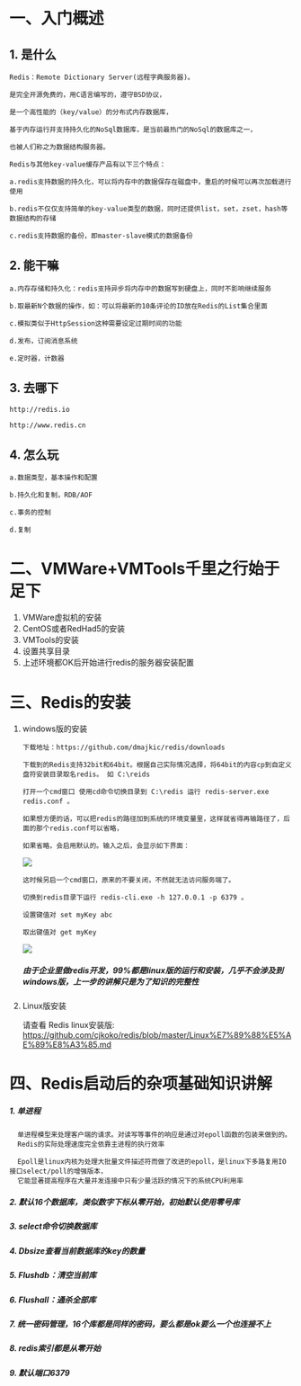 # 一、入门概述
## 1. 是什么
    
    Redis：Remote Dictionary Server(远程字典服务器)。

    是完全开源免费的，用C语言编写的，遵守BSD协议，

    是一个高性能的（key/value）的分布式内存数据库，

    基于内存运行并支持持久化的NoSql数据库，是当前最热门的NoSql的数据库之一，

    也被人们称之为数据结构服务器。

    Redis与其他key-value缓存产品有以下三个特点：

    a.redis支持数据的持久化，可以将内存中的数据保存在磁盘中，重启的时候可以再次加载进行使用

    b.redis不仅仅支持简单的key-value类型的数据，同时还提供list，set，zset，hash等数据结构的存储

    c.redis支持数据的备份，即master-slave模式的数据备份

## 2. 能干嘛

    a.内存存储和持久化：redis支持异步将内存中的数据写到硬盘上，同时不影响继续服务

    b.取最新N个数据的操作，如：可以将最新的10条评论的ID放在Redis的List集合里面

    c.模拟类似于HttpSession这种需要设定过期时间的功能

    d.发布，订阅消息系统

    e.定时器，计数器

## 3. 去哪下

    http://redis.io

    http://www.redis.cn


## 4. 怎么玩

    a.数据类型，基本操作和配置

    b.持久化和复制，RDB/AOF

    c.事务的控制

    d.复制

# 二、VMWare+VMTools千里之行始于足下

1. VMWare虚拟机的安装
2. CentOS或者RedHad5的安装
3. VMTools的安装
4. 设置共享目录
5. 上述环境都OK后开始进行redis的服务器安装配置


# 三、Redis的安装

1. windows版的安装


       下载地址：https://github.com/dmajkic/redis/downloads

       下载到的Redis支持32bit和64bit。根据自己实际情况选择，将64bit的内容cp到自定义盘符安装目录取名redis。 如 C:\reids

       打开一个cmd窗口 使用cd命令切换目录到 C:\redis 运行 redis-server.exe redis.conf 。

       如果想方便的话，可以把redis的路径加到系统的环境变量里，这样就省得再输路径了，后面的那个redis.conf可以省略，

       如果省略，会启用默认的。输入之后，会显示如下界面：

    <img src="https://i.loli.net/2020/01/09/2JUBX51pRbQqPtM.png" >

       这时候另启一个cmd窗口，原来的不要关闭，不然就无法访问服务端了。

       切换到redis目录下运行 redis-cli.exe -h 127.0.0.1 -p 6379 。

       设置键值对 set myKey abc

       取出键值对 get myKey

     <img src="https://i.loli.net/2020/01/09/e3XI6jMYFraTGSh.png" >

    ##### 由于企业里做redis开发，99%都是linux版的运行和安装，几乎不会涉及到windows版，上一步的讲解只是为了知识的完整性 

2. Linux版安装
   
    请查看 Redis linux安装版:
    https://github.com/cjkoko/redis/blob/master/Linux%E7%89%88%E5%AE%89%E8%A3%85.md

# 四、Redis启动后的杂项基础知识讲解

##### 1. 单进程

      单进程模型来处理客户端的请求。对读写等事件的响应是通过对epoll函数的包装来做到的。
      Redis的实际处理速度完全依靠主进程的执行效率

      Epoll是linux内核为处理大批量文件描述符而做了改进的epoll，是linux下多路复用IO接口select/poll的增强版本，
      它能显著提高程序在大量并发连接中只有少量活跃的情况下的系统CPU利用率

#####      2. 默认16个数据库，类似数字下标从零开始，初始默认使用零号库
   
#####      3. select命令切换数据库
   
#####      4. Dbsize查看当前数据库的key的数量
   
#####     5. Flushdb：清空当前库
   
#####     6. Flushall：通杀全部库
   
#####     7. 统一密码管理，16个库都是同样的密码，要么都是ok要么一个也连接不上
   
#####     8. redis索引都是从零开始
   
#####     9.  默认端口6379